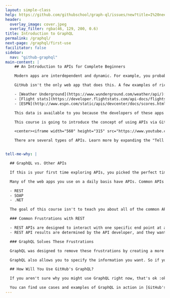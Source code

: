 ```yaml
---
layout: simple-class
help: https://github.com/githubschool/graph-ql/issues/new?title=I%20need%20help&body=Describe%20what%20you%20need%20help%20with%20here.
header:
  overlay_image: cover.jpeg
  overlay_filter: rgba(46, 129, 200, 0.6)
title: Introduction to GraphQL
permalink: /graphql/
next-page: /graphql/first-use
facilitator: false
sidebar:
  nav: "github-graphql"
main-content: |
    ## An Introduction to APIs for Complete Beginners

    Modern apps are interdependent and dynamic. For example, you probably sign in to various web apps using your GitHub account. These apps may be grabbing your [avatar](https://github.com/blog/1586-identicons) directly from GitHub, or some information about your projects. The data about your project is always changing so, as an added bonus, these connections are constantly updating the information that is displayed.

    GitHub isn't the only web app that does this. A few examples of rich data sources are:

    - [Weather Underground](https://www.wunderground.com/weather/api/): get access to your local weather or report it from you home weather station
    - [Flight stats](https://developer.flightstats.com/api-docs/flightstatus/v2): grab information about any flight, and
    - [ESPN](http://www.espn.com/static/apis/devcenter/docs/scores.html): keep track of your favorite sports team's record

    This data is available to you because the developers of these apps created a public Application Program Interface (API).

    This course is going to introduce the concept of using APIs via GitHub's GraphQL. You'll learn how to gather data from GitHub, and how to make a simple change.

    <center><iframe width="560" height="315" src="https://www.youtube.com/embed/dsPVrbDHgaY?ecver=1" frameborder="0" allowfullscreen></iframe></center>

    There are several types of APIs. Learn more by expanding the "Tell me why" section below.


tell-me-why: |

  ## GraphQL vs. Other APIs

  If this is your first time exploring APIs, you picked the perfect time to start. GraphQL is the newest player in the API game and represents a significant leap forward.

  Many of the web apps you use on a daily basis have APIs. Common APIs include:

  - REST
  - SOAP
  - .NET

  The goal of this course isn't to teach you about all of the common API types, but it is worth mentioning some of the advantages GraphQL has over the popular REST API so you can leverage these features in your projects.

  ### Common Frustrations with REST

  - REST APIs are designed to interact with one specific end point at a time. For example, you can get a list of all your issues on GitHub, but you can't get a list of issues and the comments on those issues at the same time. This means you often need to make more than one "request" to the API to get the exact information you need.
  - REST API results are determined by the API developer, and they want to make sure you have everything you could possibly want. This often means you are getting way more information than you intend to use.

  ### GraphQL Solves These Frustrations

  GraphQL was designed to remove these frustrations by creating a more flexible query structure, which allows you to request information based on connections across traditional data points.

  GraphQL also allows you to specify the information you want. So if you only want to know how many :smile: emoji reactions were on your last comment, you can get precisely that information.

  ## How Will You Use GitHub's GraphQL?

  If you aren't sure why you might use GraphQL right now, that's ok :ok_hand:. This course walks through a few examples, and will set you confidently on the path of additional use cases.

  You can find use cases and examples of GraphQL in action in [GitHub's official GraphQL documentation](https://developer.github.com/v4/).
---
```

